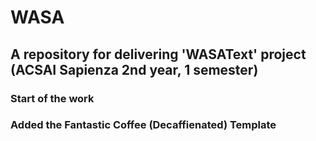 # WASA
## A repository for delivering 'WASAText' project (ACSAI Sapienza 2nd year, 1 semester)
### Start of the work 
### Added the Fantastic Coffee (Decaffienated) Template 

